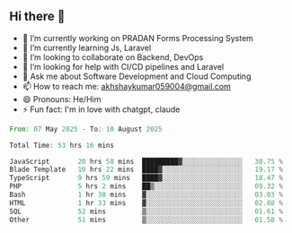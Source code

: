 ## Hi there 👋
- 🔭 I’m currently working on PRADAN Forms Processing System
- 🌱 I’m currently learning Js, Laravel
- 👯 I’m looking to collaborate on Backend, DevOps
- 🤔 I’m looking for help with CI/CD pipelines and Laravel
- 💬 Ask me about Software Development and Cloud Computing
- 📫 How to reach me: akhshaykumar059004@gmail.com
- 😄 Pronouns: He/Him
- ⚡ Fun fact: I'm in love with chatgpt, claude
 <!--START_SECTION:waka-->

```rust
From: 07 May 2025 - To: 10 August 2025

Total Time: 53 hrs 16 mins

JavaScript       20 hrs 58 mins  █████████▓░░░░░░░░░░░░░░░   38.75 %
Blade Template   10 hrs 22 mins  ████▓░░░░░░░░░░░░░░░░░░░░   19.17 %
TypeScript       9 hrs 59 mins   ████▓░░░░░░░░░░░░░░░░░░░░   18.47 %
PHP              5 hrs 2 mins    ██▒░░░░░░░░░░░░░░░░░░░░░░   09.32 %
Bash             1 hr 38 mins    ▓░░░░░░░░░░░░░░░░░░░░░░░░   03.03 %
HTML             1 hr 33 mins    ▓░░░░░░░░░░░░░░░░░░░░░░░░   02.88 %
SQL              52 mins         ▒░░░░░░░░░░░░░░░░░░░░░░░░   01.61 %
Other            51 mins         ▒░░░░░░░░░░░░░░░░░░░░░░░░   01.58 %
```

<!--END_SECTION:waka-->
